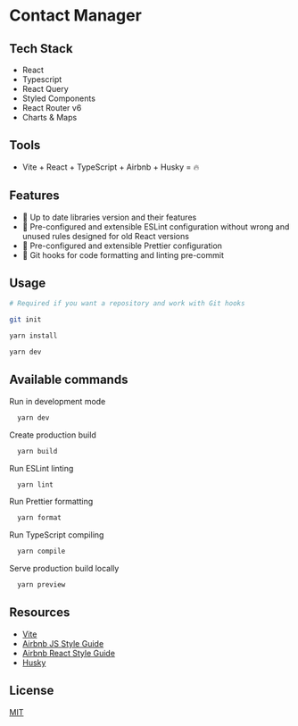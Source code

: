 # Contact Manager

## Tech Stack
- React
- Typescript
- React Query
- Styled Components
- React Router v6
- Charts & Maps

## Tools
- Vite + React + TypeScript + Airbnb + Husky = 🔥

## Features

- 🦾 Up to date libraries version and their features
- 🔎 Pre-configured and extensible ESLint configuration without wrong and unused rules designed for old React versions
- 💅 Pre-configured and extensible Prettier configuration
- 🔬 Git hooks for code formatting and linting pre-commit

## Usage

```bash
# Required if you want a repository and work with Git hooks

git init

yarn install

yarn dev
```

## Available commands

Run in development mode

```bash
  yarn dev
```

Create production build

```bash
  yarn build
```

Run ESLint linting

```bash
  yarn lint
```

Run Prettier formatting

```bash
  yarn format
```

Run TypeScript compiling

```bash
  yarn compile
```

Serve production build locally

```bash
  yarn preview
```

## Resources

- [Vite](https://github.com/vitejs/vite)
- [Airbnb JS Style Guide](https://github.com/airbnb/javascript)
- [Airbnb React Style Guide](https://github.com/airbnb/javascript/tree/master/react)
- [Husky](https://github.com/typicode/husky)

## License

[MIT](https://choosealicense.com/licenses/mit/)
